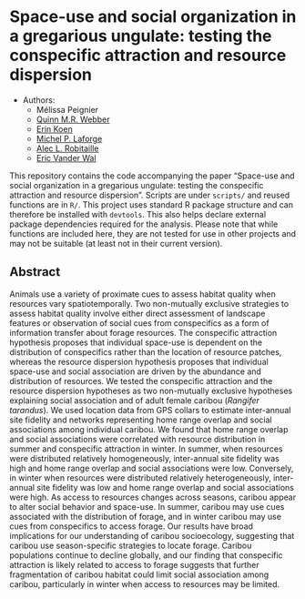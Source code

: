 
# Space-use and social organization in a gregarious ungulate: testing the conspecific attraction and resource dispersion

  - Authors:
      - Mélissa Peignier
      - [Quinn M.R. Webber](https://qwebber.weebly.com/)
      - [Erin Koen](https://sites.google.com/site/erinlkoen/)
      - [Michel P. Laforge](https://mammalspatialecology.weebly.com/)
      - [Alec L. Robitaille](http://robitalec.ca)
      - [Eric Vander Wal](http://weel.gitlab.io)

This repository contains the code accompanying the paper “Space-use and
social organization in a gregarious ungulate: testing the conspecific
attraction and resource dispersion”. Scripts are under `scripts/` and
reused functions are in `R/`. This project uses standard R package
structure and can therefore be installed with `devtools`. This also
helps declare external package dependencies required for the analysis.
Please note that while functions are included here, they are not tested
for use in other projects and may not be suitable (at least not in their
current version).

## Abstract

Animals use a variety of proximate cues to assess habitat quality when
resources vary spatiotemporally. Two non-mutually exclusive strategies
to assess habitat quality involve either direct assessment of landscape
features or observation of social cues from conspecifics as a form of
information transfer about forage resources. The conspecific attraction
hypothesis proposes that individual space-use is dependent on the
distribution of conspecifics rather than the location of resource
patches, whereas the resource dispersion hypothesis proposes that
individual space-use and social association are driven by the abundance
and distribution of resources. We tested the conspecific attraction and
the resource dispersion hypotheses as two non-mutually exclusive
hypotheses explaining social association and of adult female caribou
(*Rangifer tarandus*). We used location data from GPS collars to
estimate inter-annual site fidelity and networks representing home range
overlap and social associations among individual caribou. We found that
home range overlap and social associations were correlated with resource
distribution in summer and conspecific attraction in winter. In summer,
when resources were distributed relatively homogeneously, inter-annual
site fidelity was high and home range overlap and social associations
were low. Conversely, in winter when resources were distributed
relatively heterogeneously, inter-annual site fidelity was low and home
range overlap and social associations were high. As access to resources
changes across seasons, caribou appear to alter social behavior and
space-use. In summer, caribou may use cues associated with the
distribution of forage, and in winter caribou may use cues from
conspecifics to access forage. Our results have broad implications for
our understanding of caribou socioecology, suggesting that caribou use
season-specific strategies to locate forage. Caribou populations
continue to decline globally, and our finding that conspecific
attraction is likely related to access to forage suggests that further
fragmentation of caribou habitat could limit social association among
caribou, particularly in winter when access to resources may be limited.
